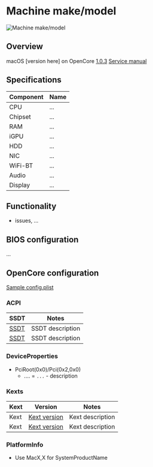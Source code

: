 # Machine make/model

![Machine make/model](Docs/path-to-image.png)

## Overview
macOS [version here] on OpenCore [1.0.3](https://github.com/acidanthera/OpenCorePkg/releases/tag/1.0.3)
[Service manual](...)

## Specifications
| Component | Name |
--- | --- |
CPU | ...
Chipset | ...
RAM | ...
iGPU | ...
HDD | ...
NIC | ...
WiFi-BT | ...
Audio | ...
Display | ...

## Functionality
* issues, ...

## BIOS configuration
...

## OpenCore configuration

[Sample config.plist](Files/config-sample.plist)

### ACPI
|SSDT|Notes|
--- | ---
[SSDT](Files/path-to-ssdt.dsl) | SSDT description
[SSDT](Files/path-to-ssdt.dsl) | SSDT description

### DeviceProperties
* PciRoot(0x0)/Pci(0x2,0x0)
    * .... = `...` - description

### Kexts
|Kext|Version|Notes|
|---|---|---|
Kext | [Kext version](path-to-kext) | Kext description
Kext | [Kext version](path-to-kext) | Kext description

### PlatformInfo
* Use MacX,X for SystemProductName
